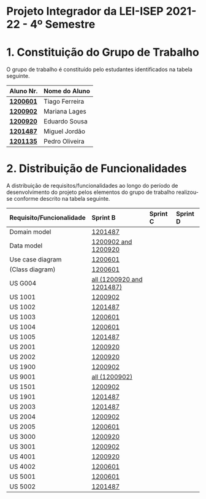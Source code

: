 # Projeto Integrador da LEI-ISEP 2021-22 - 4º Semestre

# 1. Constituição do Grupo de Trabalho

O grupo de trabalho é constituído pelo estudantes identificados na tabela seguinte.

| Aluno Nr.                      | Nome do Aluno  |
|--------------------------------|----------------|
| **[1200601](SprintB/1200601)** | Tiago Ferreira |
| **[1200902](SprintB/1200902)** | Mariana Lages  |
| **[1200920](SprintB/1200920)** | Eduardo Sousa  |
| **[1201487](SprintB/1201487)** | Miguel Jordão  |
| **[1201135](SprintB/1201135)** | Pedro Oliveira |


# 2. Distribuição de Funcionalidades ###

A distribuição de requisitos/funcionalidades ao longo do período de desenvolvimento do projeto pelos elementos do grupo de trabalho realizou-se conforme descrito na tabela seguinte.

| Requisito/Funcionalidade   | Sprint B                                           | Sprint C           | Sprint D          |
|:---------------------------|:---------------------------------------------------|:-------------------|:------------------|
| Domain model               | [1201487](SprintB/DM.svg)                          | [](SprintC/.md)    | [](SprintD/.md)   |
| Data model                 | [1200902 and 1200920](SprintB/ModeloDeDados.svg)   | [](SprintC/.md)    | [](SprintD/.md)   |
| Use case diagram           | [1200601](SprintB/UseCaseDiagram.svg)              | [](SprintC/.svg)   | [](SprintD/.md)   |
| (Class diagram)            | [1200601](SprintB/CD.svg)                          | [](SprintC/.md)    | [](SprintD/.md)   |
| US G004                    | [all (1200920 and 1201487)]()                      |                    |                   |
| US 1001                    | [1200902](SprintB/1200902/US1001/US1001.md)        |                    |                   |
| US 1002                    | [1201487](SprintB/1201487/US1002/US1002.md)        |                    |                   |
| US 1003                    | [1200601](SprintB/1200601/US1003/US1003.md)        |                    |                   |
| US 1004                    | [1200601](SprintB/1200601/US1004/US1004.md)        |                    |                   |
| US 1005                    | [1201487](SprintB/1201487/US1005/US1005.md)        |                    |                   |
| US 2001                    | [1200920](SprintB/1200920/US2001/US2001.md)        |                    |                   |
| US 2002                    | [1200920](SprintB/1200920/US2002/US2002.md)        |                    |                   |
| US 1900                    | [1200902](SprintB/1200902/US1900/US1900.md)        |                    |                   |
| US 9001                    | [all (1200902)](SprintB/SprintB_US9001.pptx)       |                    |                   |
| US 1501                    | [1200902](SprintC/1200902/US1501/US1501.md)        |                    |                   |
| US 1901                    | [1201487](SprintC/1201487/US1901/US1901.md)        |                    |                   |
| US 2003                    | [1201487](SprintC/1201487/US2003/US2003.md)        |                    |                   |
| US 2004                    | [1200902](SprintC/1200902/US2004/US2004.md)        |                    |                   |
| US 2005                    | [1200601](SprintC/1200601/US2005/US2005.md)        |                    |                   |
| US 3000                    | [1200920](SprintC/1200920/US3000/US3000.md)        |                    |                   |
| US 3001                    | [1200902](SprintC/1200902/US3001/US3001.md)        |                    |                   |
| US 4001                    | [1200920](SprintC/1200920/US4001/US4001.md)        |                    |                   |
| US 4002                    | [1200601](SprintC/1200601/US4002/US4002.md)        |                    |                   |
| US 5001                    | [1200601](SprintC/1200601/US5001/US5001.md)        |                    |                   |
| US 5002                    | [1201487](SprintC/1201487/US5002/US5002.md)        |                    |                   |
